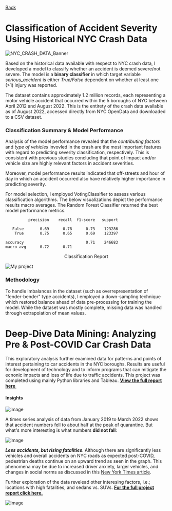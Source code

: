 [Back](https://zenjen-devs.github.io)

# Classification of Accident Severity Using Historical NYC Crash Data

![NYC_CRASH_DATA_Banner](https://user-images.githubusercontent.com/84609216/188340988-20821f45-23d3-45b9-bdb2-b7f8b9c4a9cd.png)


Based on the historical data available with respect to NYC crash data, I developed a model to classify whether an accident is deemed severe/not severe. The model is a **binary classifier** in which target variable *serious_accident* is either *True/False* dependent on whether at least one (>1) injury was reported. 

The dataset contains approximately 1.2 million records, each representing a motor vehicle accident that occurred within the 5 boroughs of NYC between April 2012 and August 2022. This is the entirety of the crash data available as of August 2022, accessed directly from NYC OpenData and downloaded to a CSV dataset.

### Classification Summary & Model Performance 

Analysis of the model performance revealed that the *contributing factors* and *type of vehicles* invovled in the crash are the most important features with regard to predicting severity classification, respectively. This is consistent with previous studies concluding that point of impact and/or vehicle size are highly relevant factors in accident severities. 

Moreover, model performance results indicated that off-streets and hour of day in which an accident occurred also have relatively higher importance in predicting severity.

For model selection, I employed VotingClassifier to assess various classification algorithms. The below visualizations depict the performance results macro averages. The Random Forest Classifier returned the best model performance metrics.

              precision    recall  f1-score   support

       False       0.69      0.78      0.73    123286
        True       0.75      0.65      0.69    123397

    accuracy                           0.71    246683
    macro avg      0.72      0.71

<p align="center">Classification Report</p>

![My project](https://user-images.githubusercontent.com/84609216/188349317-60f7bb71-ad4b-4abc-a726-692a9c07ecd9.png)


### Methodology

To handle imbalances in the dataset (such as overrepresentation of "fender-bender" type accidents), I employed a down-sampling technique which restored balance ahead of data pre-processing for training the model. While the dataset was mostly complete, missing data was handled through extrapolation of mean values. 

# Deep-Dive Data Mining: Analyzing Pre & Post-COVID Car Crash Data

This exploratory analysis further examined data for patterns and  points of interest pertaining to car accidents in the NYC boroughs. Results are useful for development of technology and to inform programs that can mitigate the ecnonic impacts and loss of life due to traffic accidents. This project was completed using mainly Python libraries and Tableau. <a href="pdfs/NYC_CrashData_EDA_2019-2022_JenArriaza.pdf" class="image fit"><b>View the full report here </b> <img style="vertical-align:middle" src="https://cdn-icons-png.flaticon.com/512/376/376007.png" height="12" width="12"/></a>

#### Insights

![image](https://user-images.githubusercontent.com/84609216/178160896-f2e439e0-2677-4d1b-96b6-56f35c1d574a.png)

A times series analysis of data from January 2019 to March 2022 shows that accident numbers fell to about half at the peak of quarantine. But what's more interesting is what numbers <b> did not fall</b>: <br>

![image](https://user-images.githubusercontent.com/84609216/178161094-70986a9c-9036-4115-a868-de93b4fb7321.png)

<i><b>Less accidents, but rising fatalities</b></i>. Although there are significantly less vehicles and overall accidents on NYC roads as expected post-COVID, pedestrian deaths continue on an upward trend as seen in the graph. This phenomena may be due to increased driver anxiety, larger vehicles, and changes in social norms as discussed in this [New York Times article](https://www.nytimes.com/2022/02/14/us/pedestrian-deaths-pandemic.html). <br>
  
Further exploration of the data revelead other interesing factors, i.e.; locations with high fatalities, and sedans vs. SUVs. <a href="pdfs/NYC_CrashData_EDA_2019-2022_JenArriaza.pdf" class="image fit"><b>For the full project report click here.</b></a>
  

  ![image](https://user-images.githubusercontent.com/84609216/178176439-7813c41a-73d6-4e58-87af-a06cea9cf8df.png)
